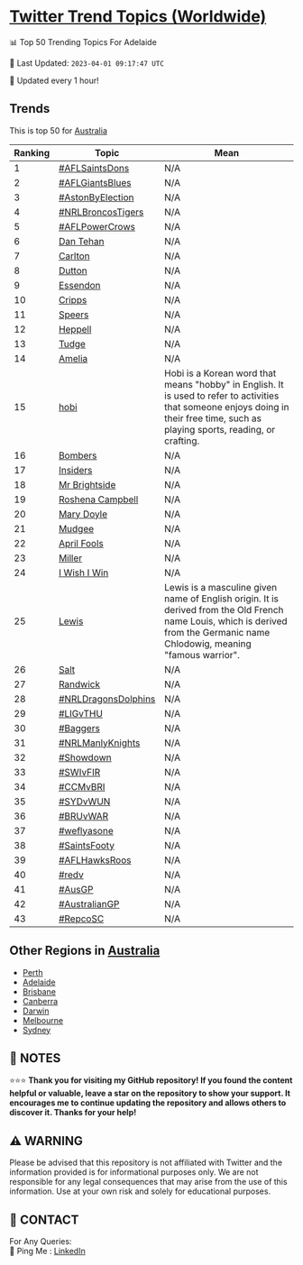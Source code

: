 [Twitter Trend Topics (Worldwide)](https://github.com/ErcinDedeoglu/Twitter-Trend-Topics)
==========


📊 Top 50 Trending Topics For Adelaide

📆 Last Updated: `2023-04-01 09:17:47 UTC`

🔧 Updated every 1 hour!


## Trends

This is top 50 for [Australia](</Australia>)

| Ranking | Topic | Mean |
| ------- | ------------ | ------------ |
| 1 | [#AFLSaintsDons](http://twitter.com/search?q=%23AFLSaintsDons) | N/A |
| 2 | [#AFLGiantsBlues](http://twitter.com/search?q=%23AFLGiantsBlues) | N/A |
| 3 | [#AstonByElection](http://twitter.com/search?q=%23AstonByElection) | N/A |
| 4 | [#NRLBroncosTigers](http://twitter.com/search?q=%23NRLBroncosTigers) | N/A |
| 5 | [#AFLPowerCrows](http://twitter.com/search?q=%23AFLPowerCrows) | N/A |
| 6 | [Dan Tehan](http://twitter.com/search?q=Dan+Tehan) | N/A |
| 7 | [Carlton](http://twitter.com/search?q=Carlton) | N/A |
| 8 | [Dutton](http://twitter.com/search?q=Dutton) | N/A |
| 9 | [Essendon](http://twitter.com/search?q=Essendon) | N/A |
| 10 | [Cripps](http://twitter.com/search?q=Cripps) | N/A |
| 11 | [Speers](http://twitter.com/search?q=Speers) | N/A |
| 12 | [Heppell](http://twitter.com/search?q=Heppell) | N/A |
| 13 | [Tudge](http://twitter.com/search?q=Tudge) | N/A |
| 14 | [Amelia](http://twitter.com/search?q=Amelia) | N/A |
| 15 | [hobi](http://twitter.com/search?q=hobi) | Hobi is a Korean word that means "hobby" in English. It is used to refer to activities that someone enjoys doing in their free time, such as playing sports, reading, or crafting. |
| 16 | [Bombers](http://twitter.com/search?q=Bombers) | N/A |
| 17 | [Insiders](http://twitter.com/search?q=Insiders) | N/A |
| 18 | [Mr Brightside](http://twitter.com/search?q=Mr+Brightside) | N/A |
| 19 | [Roshena Campbell](http://twitter.com/search?q=Roshena+Campbell) | N/A |
| 20 | [Mary Doyle](http://twitter.com/search?q=Mary+Doyle) | N/A |
| 21 | [Mudgee](http://twitter.com/search?q=Mudgee) | N/A |
| 22 | [April Fools](http://twitter.com/search?q=April+Fools) | N/A |
| 23 | [Miller](http://twitter.com/search?q=Miller) | N/A |
| 24 | [I Wish I Win](http://twitter.com/search?q=I+Wish+I+Win) | N/A |
| 25 | [Lewis](http://twitter.com/search?q=Lewis) | Lewis is a masculine given name of English origin. It is derived from the Old French name Louis, which is derived from the Germanic name Chlodowig, meaning "famous warrior". |
| 26 | [Salt](http://twitter.com/search?q=Salt) | N/A |
| 27 | [Randwick](http://twitter.com/search?q=Randwick) | N/A |
| 28 | [#NRLDragonsDolphins](http://twitter.com/search?q=%23NRLDragonsDolphins) | N/A |
| 29 | [#LIGvTHU](http://twitter.com/search?q=%23LIGvTHU) | N/A |
| 30 | [#Baggers](http://twitter.com/search?q=%23Baggers) | N/A |
| 31 | [#NRLManlyKnights](http://twitter.com/search?q=%23NRLManlyKnights) | N/A |
| 32 | [#Showdown](http://twitter.com/search?q=%23Showdown) | N/A |
| 33 | [#SWIvFIR](http://twitter.com/search?q=%23SWIvFIR) | N/A |
| 34 | [#CCMvBRI](http://twitter.com/search?q=%23CCMvBRI) | N/A |
| 35 | [#SYDvWUN](http://twitter.com/search?q=%23SYDvWUN) | N/A |
| 36 | [#BRUvWAR](http://twitter.com/search?q=%23BRUvWAR) | N/A |
| 37 | [#weflyasone](http://twitter.com/search?q=%23weflyasone) | N/A |
| 38 | [#SaintsFooty](http://twitter.com/search?q=%23SaintsFooty) | N/A |
| 39 | [#AFLHawksRoos](http://twitter.com/search?q=%23AFLHawksRoos) | N/A |
| 40 | [#redv](http://twitter.com/search?q=%23redv) | N/A |
| 41 | [#AusGP](http://twitter.com/search?q=%23AusGP) | N/A |
| 42 | [#AustralianGP](http://twitter.com/search?q=%23AustralianGP) | N/A |
| 43 | [#RepcoSC](http://twitter.com/search?q=%23RepcoSC) | N/A |



## Other Regions in [Australia](</Australia>)

* [Perth](</Australia/Perth.md>)
* [Adelaide](</Australia/Adelaide.md>)
* [Brisbane](</Australia/Brisbane.md>)
* [Canberra](</Australia/Canberra.md>)
* [Darwin](</Australia/Darwin.md>)
* [Melbourne](</Australia/Melbourne.md>)
* [Sydney](</Australia/Sydney.md>)



## 📝 NOTES

⭐⭐⭐ **Thank you for visiting my GitHub repository! If you found the content helpful or valuable, leave a star on the repository to show your support. It encourages me to continue updating the repository and allows others to discover it. Thanks for your help!**


## ⚠️ WARNING

Please be advised that this repository is not affiliated with Twitter and the information provided is for informational purposes only. We are not responsible for any legal consequences that may arise from the use of this information. Use at your own risk and solely for educational purposes.


## 📨 CONTACT

 For Any Queries:  
            🏓 Ping Me : [LinkedIn](https://www.linkedin.com/in/ercindedeoglu/)
